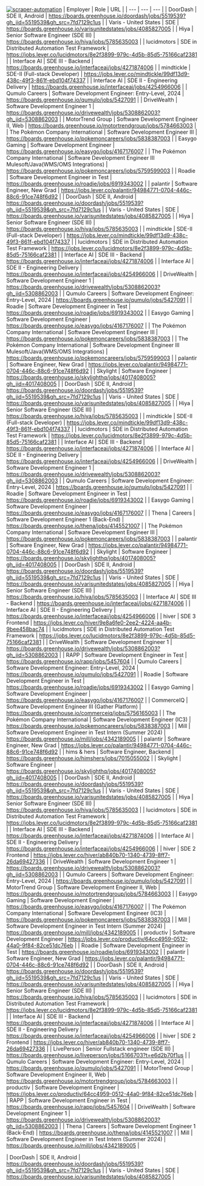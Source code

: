 [![scraper-automation](https://github.com/azad-ali786/Job_Openings/actions/workflows/scraper-automation.yml/badge.svg)](https://github.com/azad-ali786/Job_Openings/actions/workflows/scraper-automation.yml)
| Employer | Role | URL |
| --- | --- | --- |
| DoorDash | SDE II, Android | https://boards.greenhouse.io/doordash/jobs/5519539?gh_jid=5519539&gh_src=7fd7129c1us |
| Varis - United States | SDE | https://boards.greenhouse.io/varisunitedstates/jobs/4085827005 |
| Hiya | Senior Software Engineer (SDE III) | https://boards.greenhouse.io/hiya/jobs/5785635003 |
| lucidmotors | SDE in Distributed Automation Test Framework | https://jobs.lever.co/lucidmotors/8e2f3899-979c-4d5b-85d5-75166caf2381 |
| Interface AI | SDE III - Backend | https://boards.greenhouse.io/interfaceai/jobs/4271874006 |
| mindtickle | SDE-II (Full-stack Developer) | https://jobs.lever.co/mindtickle/99df13d9-438c-49f3-861f-ebd104f74337 |
| Interface AI | SDE II - Engineering Delivery | https://boards.greenhouse.io/interfaceai/jobs/4254966006 |
| Qumulo Careers | Software Development Engineer: Entry-Level, 2024 | https://boards.greenhouse.io/qumulo/jobs/5427091 |
| DriveWealth | Software Development Engineer 1 | https://boards.greenhouse.io/drivewealth/jobs/5308862003?gh_jid=5308862003 |
| MotorTrend Group | Software Development Engineer II, Web | https://boards.greenhouse.io/motortrendgroup/jobs/5784663003 |
| The Pokémon Company International | Software Development Engineer III | https://boards.greenhouse.io/pokemoncareers/jobs/5838387003 |
| Easygo Gaming | Software Development Engineer | https://boards.greenhouse.io/easygo/jobs/4167176007 |
| The Pokémon Company International | Software Development Engineer III Mulesoft/Java(WMS/OMS Integrations) | https://boards.greenhouse.io/pokemoncareers/jobs/5759599003 |
| Roadie | Software Development Engineer in Test | https://boards.greenhouse.io/roadie/jobs/6919343002 |
| palantir | Software Engineer, New Grad | https://jobs.lever.co/palantir/94984771-0704-446c-88c6-91ce748f6d92 |
| DoorDash | SDE II, Android | https://boards.greenhouse.io/doordash/jobs/5519539?gh_jid=5519539&gh_src=7fd7129c1us |
| Varis - United States | SDE | https://boards.greenhouse.io/varisunitedstates/jobs/4085827005 |
| Hiya | Senior Software Engineer (SDE III) | https://boards.greenhouse.io/hiya/jobs/5785635003 |
| mindtickle | SDE-II (Full-stack Developer) | https://jobs.lever.co/mindtickle/99df13d9-438c-49f3-861f-ebd104f74337 |
| lucidmotors | SDE in Distributed Automation Test Framework | https://jobs.lever.co/lucidmotors/8e2f3899-979c-4d5b-85d5-75166caf2381 |
| Interface AI | SDE III - Backend | https://boards.greenhouse.io/interfaceai/jobs/4271874006 |
| Interface AI | SDE II - Engineering Delivery | https://boards.greenhouse.io/interfaceai/jobs/4254966006 |
| DriveWealth | Software Development Engineer 1 | https://boards.greenhouse.io/drivewealth/jobs/5308862003?gh_jid=5308862003 |
| Qumulo Careers | Software Development Engineer: Entry-Level, 2024 | https://boards.greenhouse.io/qumulo/jobs/5427091 |
| Roadie | Software Development Engineer in Test | https://boards.greenhouse.io/roadie/jobs/6919343002 |
| Easygo Gaming | Software Development Engineer | https://boards.greenhouse.io/easygo/jobs/4167176007 |
| The Pokémon Company International | Software Development Engineer III | https://boards.greenhouse.io/pokemoncareers/jobs/5838387003 |
| The Pokémon Company International | Software Development Engineer III Mulesoft/Java(WMS/OMS Integrations) | https://boards.greenhouse.io/pokemoncareers/jobs/5759599003 |
| palantir | Software Engineer, New Grad | https://jobs.lever.co/palantir/94984771-0704-446c-88c6-91ce748f6d92 |
| Skylight | Software Engineer | https://boards.greenhouse.io/skylighthq/jobs/4017408005?gh_jid=4017408005 |
| DoorDash | SDE II, Android | https://boards.greenhouse.io/doordash/jobs/5519539?gh_jid=5519539&gh_src=7fd7129c1us |
| Varis - United States | SDE | https://boards.greenhouse.io/varisunitedstates/jobs/4085827005 |
| Hiya | Senior Software Engineer (SDE III) | https://boards.greenhouse.io/hiya/jobs/5785635003 |
| mindtickle | SDE-II (Full-stack Developer) | https://jobs.lever.co/mindtickle/99df13d9-438c-49f3-861f-ebd104f74337 |
| lucidmotors | SDE in Distributed Automation Test Framework | https://jobs.lever.co/lucidmotors/8e2f3899-979c-4d5b-85d5-75166caf2381 |
| Interface AI | SDE III - Backend | https://boards.greenhouse.io/interfaceai/jobs/4271874006 |
| Interface AI | SDE II - Engineering Delivery | https://boards.greenhouse.io/interfaceai/jobs/4254966006 |
| DriveWealth | Software Development Engineer 1 | https://boards.greenhouse.io/drivewealth/jobs/5308862003?gh_jid=5308862003 |
| Qumulo Careers | Software Development Engineer: Entry-Level, 2024 | https://boards.greenhouse.io/qumulo/jobs/5427091 |
| Roadie | Software Development Engineer in Test | https://boards.greenhouse.io/roadie/jobs/6919343002 |
| Easygo Gaming | Software Development Engineer | https://boards.greenhouse.io/easygo/jobs/4167176007 |
| Thena | Careers | Software Development Engineer 1 (Back-End) | https://boards.greenhouse.io/thena/jobs/4145521007 |
| The Pokémon Company International | Software Development Engineer III | https://boards.greenhouse.io/pokemoncareers/jobs/5838387003 |
| palantir | Software Engineer, New Grad | https://jobs.lever.co/palantir/94984771-0704-446c-88c6-91ce748f6d92 |
| Skylight | Software Engineer | https://boards.greenhouse.io/skylighthq/jobs/4017408005?gh_jid=4017408005 |
| DoorDash | SDE II, Android | https://boards.greenhouse.io/doordash/jobs/5519539?gh_jid=5519539&gh_src=7fd7129c1us |
| Varis - United States | SDE | https://boards.greenhouse.io/varisunitedstates/jobs/4085827005 |
| Hiya | Senior Software Engineer (SDE III) | https://boards.greenhouse.io/hiya/jobs/5785635003 |
| Interface AI | SDE III - Backend | https://boards.greenhouse.io/interfaceai/jobs/4271874006 |
| Interface AI | SDE II - Engineering Delivery | https://boards.greenhouse.io/interfaceai/jobs/4254966006 |
| hiver | SDE 3 Frontend | https://jobs.lever.co/hiver/9e8a6fe0-2ee2-4224-aa4b-9bee458bac74 |
| lucidmotors | SDE in Distributed Automation Test Framework | https://jobs.lever.co/lucidmotors/8e2f3899-979c-4d5b-85d5-75166caf2381 |
| DriveWealth | Software Development Engineer 1 | https://boards.greenhouse.io/drivewealth/jobs/5308862003?gh_jid=5308862003 |
| RAPP | Software Development Engineer in Test | https://boards.greenhouse.io/rapp/jobs/5457604 |
| Qumulo Careers | Software Development Engineer: Entry-Level, 2024 | https://boards.greenhouse.io/qumulo/jobs/5427091 |
| Roadie | Software Development Engineer in Test | https://boards.greenhouse.io/roadie/jobs/6919343002 |
| Easygo Gaming | Software Development Engineer | https://boards.greenhouse.io/easygo/jobs/4167176007 |
| CommerceIQ | Software Development Engineer III (Gather Platform) | https://boards.greenhouse.io/commerceiq/jobs/5756165003 |
| The Pokémon Company International | Software Development Engineer (IC3) | https://boards.greenhouse.io/pokemoncareers/jobs/5838387003 |
| Mill | Software Development Engineer in Test Intern (Summer 2024) | https://boards.greenhouse.io/mill/jobs/4342189005 |
| palantir | Software Engineer, New Grad | https://jobs.lever.co/palantir/94984771-0704-446c-88c6-91ce748f6d92 |
| hims & hers | Software Engineer, Backend | https://boards.greenhouse.io/himshers/jobs/7015055002 |
| Skylight | Software Engineer | https://boards.greenhouse.io/skylighthq/jobs/4017408005?gh_jid=4017408005 |
| DoorDash | SDE II, Android | https://boards.greenhouse.io/doordash/jobs/5519539?gh_jid=5519539&gh_src=7fd7129c1us |
| Varis - United States | SDE | https://boards.greenhouse.io/varisunitedstates/jobs/4085827005 |
| Hiya | Senior Software Engineer (SDE III) | https://boards.greenhouse.io/hiya/jobs/5785635003 |
| lucidmotors | SDE in Distributed Automation Test Framework | https://jobs.lever.co/lucidmotors/8e2f3899-979c-4d5b-85d5-75166caf2381 |
| Interface AI | SDE III - Backend | https://boards.greenhouse.io/interfaceai/jobs/4271874006 |
| Interface AI | SDE II - Engineering Delivery | https://boards.greenhouse.io/interfaceai/jobs/4254966006 |
| hiver | SDE 2  Frontend | https://jobs.lever.co/hiver/ab840b70-1340-4739-8ff7-26da69427336 |
| DriveWealth | Software Development Engineer 1 | https://boards.greenhouse.io/drivewealth/jobs/5308862003?gh_jid=5308862003 |
| Qumulo Careers | Software Development Engineer: Entry-Level, 2024 | https://boards.greenhouse.io/qumulo/jobs/5427091 |
| MotorTrend Group | Software Development Engineer II, Web | https://boards.greenhouse.io/motortrendgroup/jobs/5784663003 |
| Easygo Gaming | Software Development Engineer | https://boards.greenhouse.io/easygo/jobs/4167176007 |
| The Pokémon Company International | Software Development Engineer (IC3) | https://boards.greenhouse.io/pokemoncareers/jobs/5838387003 |
| Mill | Software Development Engineer in Test Intern (Summer 2024) | https://boards.greenhouse.io/mill/jobs/4342189005 |
| productiv | Software Development Engineer | https://jobs.lever.co/productiv/64cc4959-0512-44a0-9f84-82ce51dc76eb |
| Roadie | Software Development Engineer in Test | https://boards.greenhouse.io/roadie/jobs/6919343002 |
| palantir | Software Engineer, New Grad | https://jobs.lever.co/palantir/94984771-0704-446c-88c6-91ce748f6d92 |
| DoorDash | SDE II, Android | https://boards.greenhouse.io/doordash/jobs/5519539?gh_jid=5519539&gh_src=7fd7129c1us |
| Varis - United States | SDE | https://boards.greenhouse.io/varisunitedstates/jobs/4085827005 |
| Hiya | Senior Software Engineer (SDE III) | https://boards.greenhouse.io/hiya/jobs/5785635003 |
| lucidmotors | SDE in Distributed Automation Test Framework | https://jobs.lever.co/lucidmotors/8e2f3899-979c-4d5b-85d5-75166caf2381 |
| Interface AI | SDE III - Backend | https://boards.greenhouse.io/interfaceai/jobs/4271874006 |
| Interface AI | SDE II - Engineering Delivery | https://boards.greenhouse.io/interfaceai/jobs/4254966006 |
| hiver | SDE 2  Frontend | https://jobs.lever.co/hiver/ab840b70-1340-4739-8ff7-26da69427336 |
| LivePerson | Senior Fullstack engineer (SDE III) | https://boards.greenhouse.io/liveperson/jobs/5166703?t=e6d2b70f1us |
| Qumulo Careers | Software Development Engineer: Entry-Level, 2024 | https://boards.greenhouse.io/qumulo/jobs/5427091 |
| MotorTrend Group | Software Development Engineer II, Web | https://boards.greenhouse.io/motortrendgroup/jobs/5784663003 |
| productiv | Software Development Engineer | https://jobs.lever.co/productiv/64cc4959-0512-44a0-9f84-82ce51dc76eb |
| RAPP | Software Development Engineer in Test | https://boards.greenhouse.io/rapp/jobs/5457604 |
| DriveWealth | Software Development Engineer 1 | https://boards.greenhouse.io/drivewealth/jobs/5308862003?gh_jid=5308862003 |
| Thena | Careers | Software Development Engineer 1 (Back-End) | https://boards.greenhouse.io/thena/jobs/4145521007 |
| Mill | Software Development Engineer in Test Intern (Summer 2024) | https://boards.greenhouse.io/mill/jobs/4342189005 |

| DoorDash | SDE II, Android | https://boards.greenhouse.io/doordash/jobs/5519539?gh_jid=5519539&gh_src=7fd7129c1us |
| Varis - United States | SDE | https://boards.greenhouse.io/varisunitedstates/jobs/4085827005 |